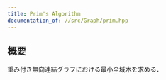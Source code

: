 ```yaml
---
title: Prim's Algorithm
documentation_of: //src/Graph/prim.hpp
---
```


## 概要

重み付き無向連結グラフにおける最小全域木を求める．
